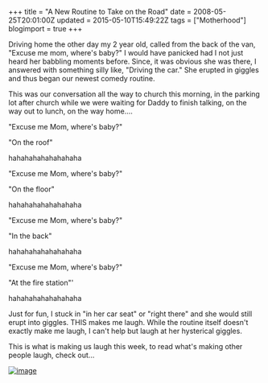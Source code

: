 +++
title = "A New Routine to Take on the Road"
date = 2008-05-25T20:01:00Z
updated = 2015-05-10T15:49:22Z
tags = ["Motherhood"]
blogimport = true 
+++

Driving home the other day my 2 year old, called from the back of the van, "Excuse me mom, where's baby?" I would have panicked had I not just heard her babbling moments before.   Since, it was obvious she was there, I answered with something silly like, "Driving the car." She erupted in giggles and thus began our newest comedy routine.  

This was our conversation all the way to church this morning, in the parking lot after church while we were waiting for Daddy to finish talking, on the way out to lunch, on the way home....  

"Excuse me Mom, where's baby?"

"On the roof"

hahahahahahahahaha

"Excuse me Mom, where's baby?"

"On the floor"

hahahahahahahahaha

"Excuse me Mom, where's baby?"

"In the back"

hahahahahahahahaha

"Excuse me Mom, where's baby?"

"At the fire station"'

hahahahahahahahaha

Just for fun, I stuck in "in her car seat"  or "right there" and she would still erupt into giggles. THIS makes me laugh.  While the routine itself doesn't exactly make me laugh, I can't help but laugh at her hysterical giggles.

This is what is making us laugh this week, to read what's making other people laugh, check out...

[]()[![image](http://farm3.static.flickr.com/2095/2252146942_6d9c832da6.jpg)](http://www.absolutelybananas.com/search/label/make%20me%20laugh%20monday)
